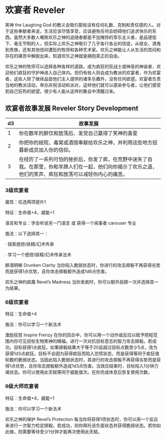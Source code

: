 # 欢宴者 Reveler

笑神 the Laughing God
的教义会吸引那些没有任何礼数、克制和责任感的人。对于这些奉献者来说，生活应该尽情享受，应该避免任何会妨碍他们追求快乐的东西。虽然大多数人嘲笑欢乐之神的追随者都是不加掩饰的享乐主义者，是品德低下、毫无节制的人，但实际上欢乐之神吸引了几乎各行各业的信徒，从妓女、酒鬼到贵族，还有其他信仰遭贬的牧师和各种艺术家。欢乐之神能让人从生活的苦闷和存在的痛苦中解脱出来，知道欢乐之神就是拥抱真正的自由。

欢乐之神的牧师可以选择各种各样的道路，成为疯狂的狂战士或神圣的神谕者，欢迎他们疯狂的守护神进入自己体内。但仍有些人则会成为教派的欢宴者，作为欢宴者，这些人除了继续品尝他们主人提供的诸多乐趣外，没有任何欲望。欢宴者负责当地的教派活动，举办庆祝活动和派对，这样他们就可以感染参与者，让他们感受到自己狂热的欲望。很少有人能从这样的集会中清醒过来。

## 欢宴者故事发展 Reveler Story Development

<table>
<thead>
<tr class="header">
<th>d3</th>
<th>故事发展</th>
</tr>
</thead>
<tbody>
<tr class="odd">
<td>1</td>
<td>你在数年的醉饮和放荡后、发觉自己赢得了笑神的喜爱</td>
</tr>
<tr class="even">
<td>2</td>
<td>你把你的妓院、毒窝或酒馆奉献给欢乐之神，并利用这些地方招募新成员加入你的信仰。</td>
</tr>
<tr class="odd">
<td>3</td>
<td>在经历了一系列可怕的挫折后，你发了疯，在荒野中迷失了自我。在那里，你和羊蹄人们在一起，他们向你揭示了欢乐之道，他们的笑声、疯狂和放荡可以减轻你内心的痛苦。</td>
</tr>
</tbody>
</table>

### 3级欢宴者

属性：任选两项提升1

特征：生命值+4，威能+1

语言和专业：学会听说另一门语言 或 获得一个闹事者 carouser 专业

施法：以下选择其一：

· 探索惑控/妖精/幻术传承

· 学习一个惑控/妖精/幻术传承法术

醉酒明晰 Drunken Clarity
当你陷入脆弱状态时，你进行的攻击掷骰不再获得劣势而是获得1点优势，且你攻击掷骰额外造成1d6点伤害。

欢乐之神的疯魔 Revel’s Madness
当你发疯时，你可以额外投掷一次并选择其一为结果。

### 6级欢宴者

特征：生命值+4

施法：你可以学习一个新法术

激励狂怒 Inspire Frenzy
在你的回合中，你可以用一个动作或反应以赋予短程范围内你可见目标生物笑神的赐福。进行一次对抗目标意志的智力攻击掷骰。若成功，目标获得1点疯狂。如果掷骰结果大于等于20且超过目标点数至少5点，改为获得1d3点疯狂。目标不会因为获得疯狂而陷入恐慌状态，而是获得等同于疯狂值轮数的脆弱状态。当因此陷入脆弱状态时，其进行的攻击掷骰不再获得劣势而是获得1点优势，且你攻击掷骰额外造成1d3点伤害。当效应结束时，目标陷入1分钟力竭状态。你可以使用此天赋等同于威能值次。在你完成休息后恢复使用次数。

### 9级大师欢宴者

特征：生命值+4，威能+1

施法：你可以学习一个新法术

欢乐之神的保护 Revel’s Protection
每当你将获得1项状态时，你可以用一个反应来进行一次智力检定掷骰。若成功，则你拜托该负面状态并获得脆弱状态。若你如此做，则需要等待至少1分钟才能再次使用此天赋。

